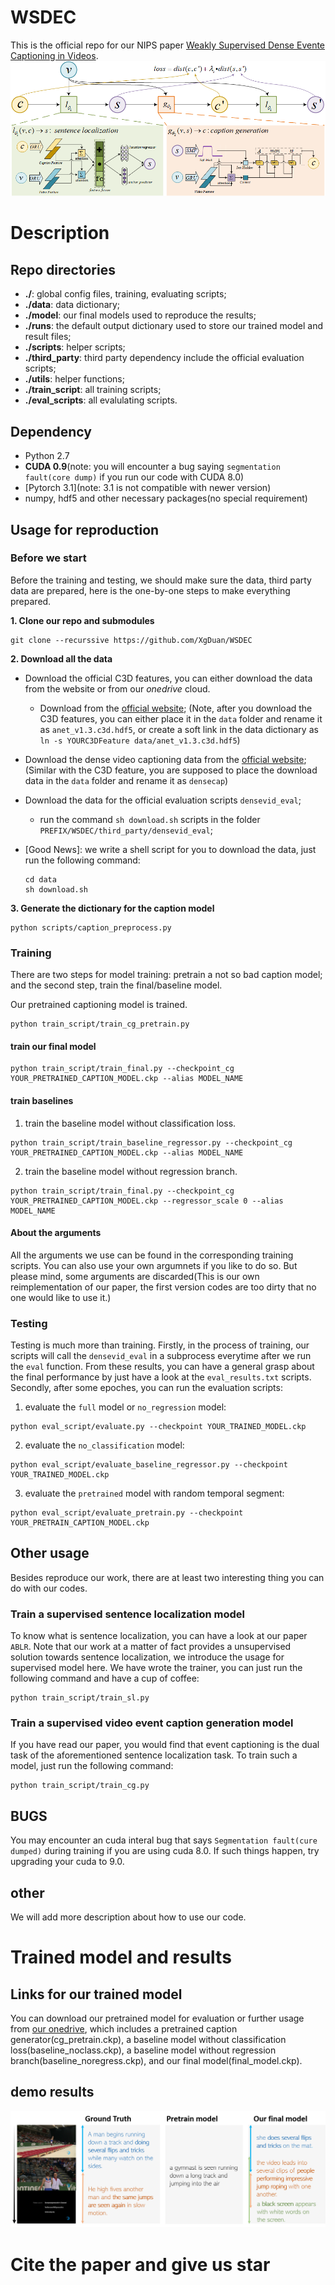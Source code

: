 # WSDEC
This is the official repo for our NIPS paper [Weakly Supervised Dense Evente Captioning in Videos](https://nips.cc/Conferences/2018/Schedule?showEvent=113110000000).
![](github_img/train.png)
# Description

## Repo directories
+ **./**: global config files, training, evaluating scripts;
+ **./data**: data dictionary;
+ **./model**: our final models used to reproduce the results;
+ **./runs**: the default output dictionary used to store our trained model and result files;
+ **./scripts**: helper scripts;
+ **./third_party**: third party dependency include the official evaluation scripts;
+ **./utils**: helper functions;
+ **./train_script**: all training scripts;
+ **./eval_scripts**: all evalulating scripts.

## Dependency
+ Python 2.7
+ **CUDA 0.9**(note: you will encounter a bug saying `segmentation fault(core dump)` if you run our code with CUDA 8.0)
+ [Pytorch 3.1](note: 3.1 is not compatible with newer version)
+ numpy, hdf5 and other necessary packages(no special requirement)

## Usage for reproduction

### Before we start
Before the training and testing, we should make sure the data, third party data are prepared, here is the one-by-one steps to make everything prepared.

**1. Clone our repo and submodules**
```
git clone --recurssive https://github.com/XgDuan/WSDEC
```

**2. Download all the data**
+ Download the official C3D features, you can either download the data from the website or from our *onedrive* cloud.
  + Download from the [official website](https://cs.stanford.edu/people/ranjaykrishna/densevid/);
    (Note, after you download the C3D features, you can either place it in the `data` folder and rename it as `anet_v1.3.c3d.hdf5`, or create a soft link in the data dictionary as `ln -s YOURC3DFeature data/anet_v1.3.c3d.hdf5`)
+ Download the dense video captioning data from the [official website](https://cs.stanford.edu/people/ranjaykrishna/densevid/);
  (Similar with the C3D feature, you are supposed to place the download data in the `data` folder and rename it as `densecap`)
+ Download the data for the official evaluation scripts `densevid_eval`;
  + run the command `sh download.sh` scripts in the folder `PREFIX/WSDEC/third_party/densevid_eval`;

+ [Good News]: we write a shell script for you to download the data, just run the following command:
    ```
    cd data
    sh download.sh
    ```

**3. Generate the dictionary for the caption model**
```
python scripts/caption_preprocess.py
```
### Training

There are two steps for model training: pretrain a not so bad caption model; and the second step, train the final/baseline model.

Our pretrained captioning model is trained.
```
python train_script/train_cg_pretrain.py
```
#### train our final model
```
python train_script/train_final.py --checkpoint_cg YOUR_PRETRAINED_CAPTION_MODEL.ckp --alias MODEL_NAME
```
#### train baselines
1. train the baseline model without classification loss.
```
python train_script/train_baseline_regressor.py --checkpoint_cg YOUR_PRETRAINED_CAPTION_MODEL.ckp --alias MODEL_NAME
```
2. train the baseline model without regression branch.
```
python train_script/train_final.py --checkpoint_cg YOUR_PRETRAINED_CAPTION_MODEL.ckp --regressor_scale 0 --alias MODEL_NAME
```


#### About the arguments
All the arguments we use can be found in the corresponding training scripts. You can also use your own argumnets if you like to do so. But please mind, some arguments are discarded(This is our own reimplementation of our paper, the first version codes are too dirty that no one would like to use it.)

### Testing
Testing is much more than training. Firstly, in the process of training, our scripts will call the `densevid_eval` in a subprocess everytime after we run the `eval` function. From these results, you can have a general grasp about the final performance by just have a look at the `eval_results.txt` scripts. Secondly, after some epoches, you can run the evaluation scripts:
1. evaluate the `full` model or `no_regression` model:
```
python eval_script/evaluate.py --checkpoint YOUR_TRAINED_MODEL.ckp
```

2. evaluate the `no_classification` model:
```
python eval_script/evaluate_baseline_regressor.py --checkpoint YOUR_TRAINED_MODEL.ckp
```

3. evaluate the `pretrained` model with random temporal segment:
```
python eval_script/evaluate_pretrain.py --checkpoint YOUR_PRETRAIN_CAPTION_MODEL.ckp
```

## Other usage
Besides reproduce our work, there are at least two interesting thing you can do with our codes.


### Train a supervised sentence localization model
To know what is sentence localization, you can have a look at our paper `ABLR`.
Note that our work at a matter of fact provides a unsupervised solution towards sentence localization, we introduce the usage for supervised model here. We have wrote the trainer, you can just run the following command and have a cup of coffee:
```
python train_script/train_sl.py
```

### Train a supervised video event caption generation model
If you have read our paper, you would find that event captioning is the dual task of the aforementioned sentence localization task. To train such a model, just run the following command:
```
python train_script/train_cg.py
```

## BUGS
You may encounter an cuda interal bug that says `Segmentation fault(cure dumped)` during training if you are using cuda 8.0. If such things happen, try upgrading your cuda to 9.0.

## other
We will add more description about how to use our code.

# Trained model and results

## Links for our trained model
You can download our pretrained model for evaluation or further usage from [our onedrive](https://1drv.ms/u/s!AjxjQIlQsEz1owg4VxbDG9ZY4Hxt), which includes a pretrained caption generator(cg_pretrain.ckp), a baseline model without classification loss(baseline_noclass.ckp), a baseline model without regression branch(baseline_noregress.ckp), and our final model(final_model.ckp).

## demo results
![](github_img/demo.png)

# Cite the paper and give us star
